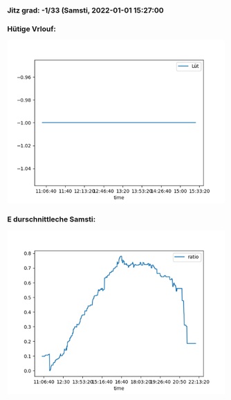 ### Jitz grad: -1/33 (Samsti, 2022-01-01 15:27:00

### Hütige Vrlouf:
![Graph](Today.png)

### E durschnittleche Samsti:
![Graph](Samsti.png)